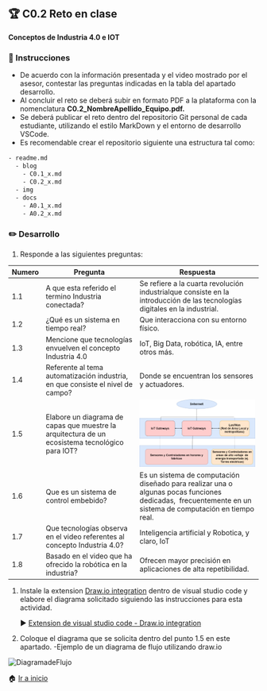 ## :trophy: C0.2 Reto en clase

**Conceptos de Industria 4.0 e IOT**

### :blue_book: Instrucciones

- De acuerdo con la información presentada y el video mostrado por el asesor, contestar las preguntas indicadas en la tabla del apartado desarrollo.
- Al concluir el reto se deberá subir en formato PDF a la plataforma con la nomenclatura **C0.2_NombreApellido_Equipo.pdf.**
- Se deberá publicar el reto dentro del repositorio Git personal de cada estudiante, utilizando el estilo MarkDown y el entorno de desarrollo VSCode.
- Es recomendable crear el repositorio siguiente una estructura tal como:
```
- readme.md
  - blog
    - C0.1_x.md
    - C0.2_x.md
  - img
  - docs
    - A0.1_x.md
    - A0.2_x.md
```
  
### :pencil2: Desarrollo

1. Responde a las siguientes preguntas:

| Numero | Pregunta                                            | Respuesta  |
| ------ | --------------------------------------------------- | ---------  |
| 1.1      | A que esta referido el termino Industria conectada? | Se refiere a la cuarta revolución industrialque consiste en la introducción de las tecnologías digitales en la industrial.|
| 1.2      | ¿Qué es un sistema en tiempo real?                  |Que interacciona con su entorno físico.|
| 1.3      | Mencione que tecnologías envuelven el concepto Industria 4.0    |IoT, Big Data, robótica, IA, entre otros más.|
| 1.4      | Referente al tema automatización industria, en que consiste el nivel de campo?                        |Donde se encuentran los sensores y actuadores.|
| 1.5      | Elabore un diagrama de capas que muestre la arquitectura de un ecosistema tecnológico para IOT?                       | ![Respuesta](/Img/Pregunta15.drawio.png) |
| 1.6      | Que es un sistema de control embebido?         |Es un sistema de computación diseñado para realizar una o algunas pocas funciones dedicadas, ​​ frecuentemente en un sistema de computación en tiempo real.|
| 1.7      | Que tecnologías observa en el video referentes al concepto Industria 4.0?         |Inteligencia artificial y Robotica, y claro, IoT |
| 1.8      | Basado en el video que ha ofrecido la robótica en la industria?        |Ofrecen mayor precisión en aplicaciones de alta repetibilidad.|

1. Instale la extension [Draw.io integration](https://marketplace.visualstudio.com/items?itemName=hediet.vscode-drawio) dentro de visual studio code y elabore el diagrama solicitado siguiendo las instrucciones para esta actividad.

    :arrow_forward: [Extension de visual studio code - Draw.io integration](https://www.youtube.com/watch?v=Y47ZlxoDWNI)

2. Coloque el diagrama que se solicita dentro del punto 1.5 en este apartado.
   -Ejemplo de un diagrama de flujo utilizando draw.io

![DiagramadeFlujo](../diagrams/Flujo.drawio.png)

:house: [Ir a inicio](../docs/D0.1_FundamentosElectronicaBasica.md)
